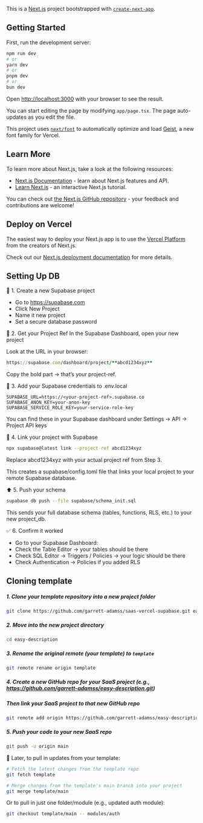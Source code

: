 This is a [Next.js](https://nextjs.org) project bootstrapped with [`create-next-app`](https://nextjs.org/docs/app/api-reference/cli/create-next-app).

## Getting Started

First, run the development server:

```bash
npm run dev
# or
yarn dev
# or
pnpm dev
# or
bun dev
```

Open [http://localhost:3000](http://localhost:3000) with your browser to see the result.

You can start editing the page by modifying `app/page.tsx`. The page auto-updates as you edit the file.

This project uses [`next/font`](https://nextjs.org/docs/app/building-your-application/optimizing/fonts) to automatically optimize and load [Geist](https://vercel.com/font), a new font family for Vercel.

## Learn More

To learn more about Next.js, take a look at the following resources:

- [Next.js Documentation](https://nextjs.org/docs) - learn about Next.js features and API.
- [Learn Next.js](https://nextjs.org/learn) - an interactive Next.js tutorial.

You can check out [the Next.js GitHub repository](https://github.com/vercel/next.js) - your feedback and contributions are welcome!

## Deploy on Vercel

The easiest way to deploy your Next.js app is to use the [Vercel Platform](https://vercel.com/new?utm_medium=default-template&filter=next.js&utm_source=create-next-app&utm_campaign=create-next-app-readme) from the creators of Next.js.

Check out our [Next.js deployment documentation](https://nextjs.org/docs/app/building-your-application/deploying) for more details.






## Setting Up DB
🧪 1. Create a new Supabase project
- Go to https://supabase.com
- Click New Project
- Name it new project
- Set a secure database password

🧾 2. Get your Project Ref
In the Supabase Dashboard, open your new project

Look at the URL in your browser:
```ruby
https://supabase.com/dashboard/project/**abcd1234xyz**
```
Copy the bold part → that’s your project-ref.

🔐 3. Add your Supabase credentials to .env.local
```env
SUPABASE_URL=https://<your-project-ref>.supabase.co
SUPABASE_ANON_KEY=your-anon-key
SUPABASE_SERVICE_ROLE_KEY=your-service-role-key
```
You can find these in your Supabase dashboard under
Settings → API → Project API keys

🔗 4. Link your project with Supabase
```bash
npx supabase@latest link --project-ref abcd1234xyz
```
Replace abcd1234xyz with your actual project ref from Step 3.

This creates a supabase/config.toml file that links your local project to your remote Supabase database.

⬆️ 5. Push your schema
```bash
supabase db push --file supabase/schema_init.sql
```
This sends your full database schema (tables, functions, RLS, etc.) to your new project_db.

✅ 6. Confirm it worked
- Go to your Supabase Dashboard:
- Check the Table Editor → your tables should be there
- Check SQL Editor → Triggers / Policies → your logic should be there
- Check Authentication → Policies if you added RLS


## Cloning template 

##### 1. Clone your template repository into a new project folder
```bash
git clone https://github.com/garrett-adamss/saas-vercel-supabase.git easy-description
```
##### 2. Move into the new project directory
```bash
cd easy-description
```
##### 3. Rename the original remote (your template) to `template`
```bash
git remote rename origin template
```
##### 4. Create a new GitHub repo for your SaaS project (e.g., https://github.com/garrett-adamss/easy-description.git)
##### Then link your SaaS project to that new GitHub repo
```bash
git remote add origin https://github.com/garrett-adamss/easy-description.git
```

##### 5. Push your code to your new SaaS repo
```bash
git push -u origin main
```

🔁 Later, to pull in updates from your template:
```bash
# Fetch the latest changes from the template repo
git fetch template

# Merge changes from the template's main branch into your project
git merge template/main
```

Or to pull in just one folder/module (e.g., updated auth module):
```bash
git checkout template/main -- modules/auth
```